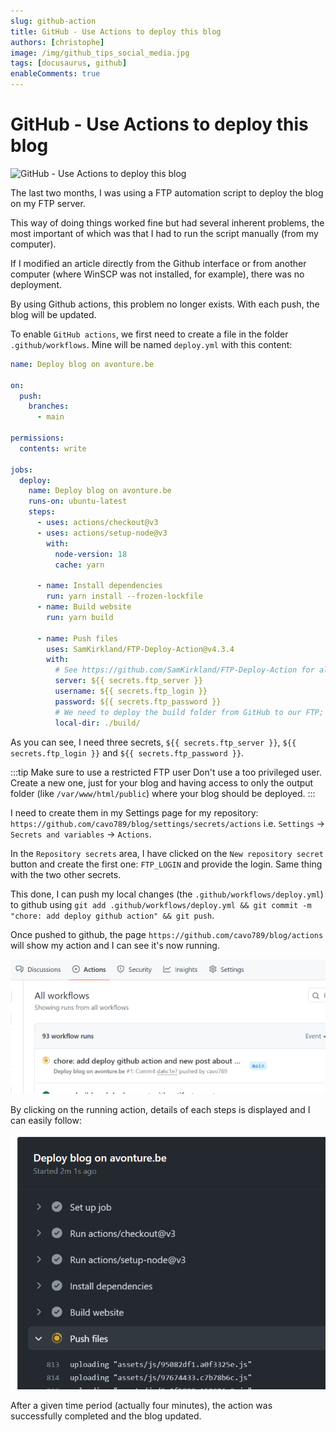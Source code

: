 ```yaml
---
slug: github-action
title: GitHub - Use Actions to deploy this blog
authors: [christophe]
image: /img/github_tips_social_media.jpg
tags: [docusaurus, github]
enableComments: true
---
```

# GitHub - Use Actions to deploy this blog

![GitHub - Use Actions to deploy this blog](/img/github_tips_social_media.jpg)

The last two months, I was using a FTP automation script to deploy the blog on my FTP server.

This way of doing things worked fine but had several inherent problems, the most important of which was that I had to run the script manually (from my computer).

If I modified an article directly from the Github interface or from another computer (where WinSCP was not installed, for example), there was no deployment.

By using Github actions, this problem no longer exists. With each push, the blog will be updated.

<!-- truncate -->

To enable `GitHub actions`, we first need to create a file in the folder `.github/workflows`. Mine will be named `deploy.yml` with this content:

```yaml
name: Deploy blog on avonture.be

on:
  push:
    branches:
      - main

permissions:
  contents: write

jobs:
  deploy:
    name: Deploy blog on avonture.be
    runs-on: ubuntu-latest
    steps:
      - uses: actions/checkout@v3
      - uses: actions/setup-node@v3
        with:
          node-version: 18
          cache: yarn

      - name: Install dependencies
        run: yarn install --frozen-lockfile
      - name: Build website
        run: yarn build

      - name: Push files
        uses: SamKirkland/FTP-Deploy-Action@v4.3.4
        with:
          # See https://github.com/SamKirkland/FTP-Deploy-Action for allowed settings
          server: ${{ secrets.ftp_server }}
          username: ${{ secrets.ftp_login }}
          password: ${{ secrets.ftp_password }}
          # We need to deploy the build folder from GitHub to our FTP; not everything (f.i. don't need node_modules)
          local-dir: ./build/
```

As you can see, I need three secrets, `${{ secrets.ftp_server }}`, `${{ secrets.ftp_login }}` and `${{ secrets.ftp_password }}`.

:::tip Make sure to use a restricted FTP user
Don't use a too privileged user. Create a new one, just for your blog and having access to only the output folder (like `/var/www/html/public`) where your blog should be deployed.
:::

I need to create them in my Settings page for my repository: `https://github.com/cavo789/blog/settings/secrets/actions` i.e. `Settings` -> `Secrets and variables` -> `Actions`.

In the `Repository secrets` area, I have clicked on the `New repository secret` button and create the first one: `FTP_LOGIN` and provide the login. Same thing with the two other secrets.

This done, I can push my local changes (the `.github/workflows/deploy.yml`) to github using `git add .github/workflows/deploy.yml && git commit -m "chore: add deploy github action" && git push`.

Once pushed to github, the page `https://github.com/cavo789/blog/actions` will show my action and I can see it's now running.

![My action is running](./images/action_is_running.png)

By clicking on the running action, details of each steps is displayed and I can easily follow:

![Pushing files](./images/pushing.png)

After a given time period (actually four minutes), the action was successfully completed and the blog updated.
